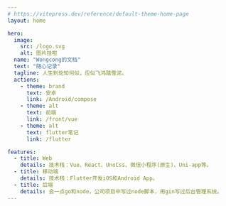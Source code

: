 ```yaml
---
# https://vitepress.dev/reference/default-theme-home-page
layout: home

hero:
  image:
    src: /logo.svg
    alt: 图片挂啦
  name: "Wongcong的文档"
  text: "随心记录"
  tagline: 人生到处知何似，应似飞鸿踏雪泥。
  actions:
    - theme: brand
      text: 安卓
      link: /Android/compose
    - theme: alt
      text: 前端
      link: /front/vue
    - theme: alt
      text: flutter笔记
      link: /flutter

features:
  - title: Web
    details: 技术栈：Vue、React、UnoCss、微信小程序(原生)、Uni-app等。
  - title: 移动端
    details: 技术栈：Flutter开发iOS和Android App。
  - title: 后端
    details: 会一点go和node，公司项目中写过node脚本，用gin写过后台管理系统。
---
```


